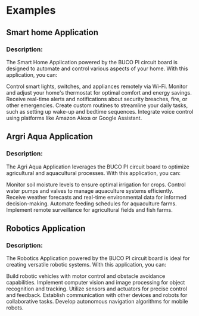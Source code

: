 # Examples

## Smart home Application
### Description:
The Smart Home Application powered by the BUCO PI circuit board is designed to automate and control various aspects of your home. With this application, you can:

Control smart lights, switches, and appliances remotely via Wi-Fi.
Monitor and adjust your home's thermostat for optimal comfort and energy savings.
Receive real-time alerts and notifications about security breaches, fire, or other emergencies.
Create custom routines to streamline your daily tasks, such as setting up wake-up and bedtime sequences.
Integrate voice control using platforms like Amazon Alexa or Google Assistant.

## Argri Aqua Application
### Description:
The Agri Aqua Application leverages the BUCO PI circuit board to optimize agricultural and aquacultural processes. With this application, you can:

Monitor soil moisture levels to ensure optimal irrigation for crops.
Control water pumps and valves to manage aquaculture systems efficiently.
Receive weather forecasts and real-time environmental data for informed decision-making.
Automate feeding schedules for aquaculture farms.
Implement remote surveillance for agricultural fields and fish farms.


## Robotics Application
### Description:
The Robotics Application powered by the BUCO PI circuit board is ideal for creating versatile robotic systems. With this application, you can:

Build robotic vehicles with motor control and obstacle avoidance capabilities.
Implement computer vision and image processing for object recognition and tracking.
Utilize sensors and actuators for precise control and feedback.
Establish communication with other devices and robots for collaborative tasks.
Develop autonomous navigation algorithms for mobile robots.